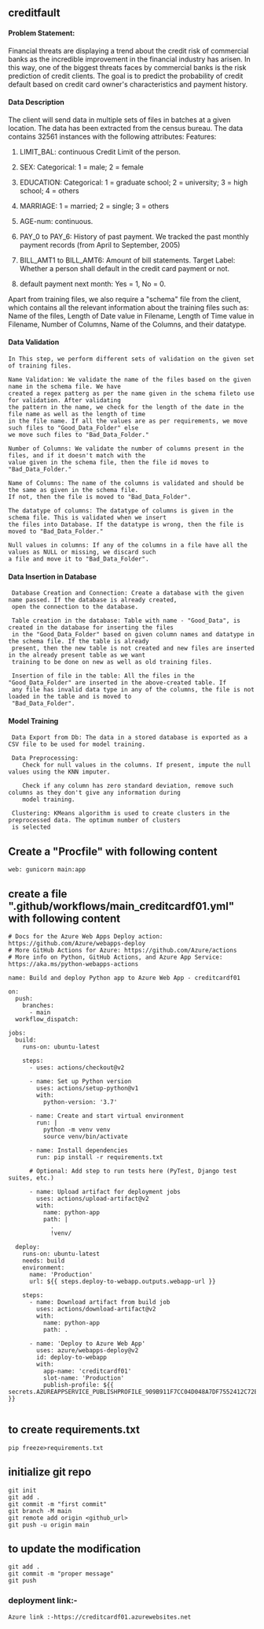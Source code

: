 ## creditfault


#### Problem Statement:
  Financial threats are displaying a trend about the credit risk of commercial banks as the
  incredible improvement in the financial industry has arisen. In this way, one of the
  biggest threats faces by commercial banks is the risk prediction of credit clients. The
  goal is to predict the probability of credit default based on credit card owner's
  characteristics and payment history.
  
  
  
  #### Data Description
  
  The client will send data in multiple sets of files in batches at a given location. The data has been extracted from the census bureau. 
The data contains 32561 instances with the following attributes:
     Features:
1.	LIMIT_BAL: continuous Credit Limit of the person.
2.	SEX: Categorical: 1 = male; 2 = female
3.	EDUCATION: Categorical: 1 = graduate school; 2 = university; 3 = high school; 4 = others
4.	MARRIAGE: 1 = married; 2 = single; 3 = others
5.	AGE-num: continuous. 
6.	PAY_0 to PAY_6: History of past payment. We tracked the past monthly payment records (from April to September, 2005)
7.	BILL_AMT1 to BILL_AMT6: Amount of bill statements.
Target Label:
Whether a person shall default in the credit card payment or not.


9.	default payment next month:  Yes = 1, No = 0.


Apart from training files, we also require a "schema" file from the client, which contains all the relevant information about the training files such as:
Name of the files, Length of Date value in Filename, Length of Time value in Filename, Number of Columns, Name of the Columns, and their datatype.



#### Data Validation
    
    In This step, we perform different sets of validation on the given set of training files.
    
    Name Validation: We validate the name of the files based on the given name in the schema file. We have 
    created a regex patterg as per the name given in the schema fileto use for validation. After validating 
    the pattern in the name, we check for the length of the date in the file name as well as the length of time 
    in the file name. If all the values are as per requirements, we move such files to "Good_Data_Folder" else
    we move such files to "Bad_Data_Folder."
    
    Number of Columns: We validate the number of columns present in the files, and if it doesn't match with the
    value given in the schema file, then the file id moves to "Bad_Data_Folder."
    
    Name of Columns: The name of the columns is validated and should be the same as given in the schema file. 
    If not, then the file is moved to "Bad_Data_Folder".
    
    The datatype of columns: The datatype of columns is given in the schema file. This is validated when we insert
    the files into Database. If the datatype is wrong, then the file is moved to "Bad_Data_Folder."
    
    Null values in columns: If any of the columns in a file have all the values as NULL or missing, we discard such
    a file and move it to "Bad_Data_Folder".
    
#### Data Insertion in Database
     
     Database Creation and Connection: Create a database with the given name passed. If the database is already created,
     open the connection to the database.
     
     Table creation in the database: Table with name - "Good_Data", is created in the database for inserting the files 
     in the "Good_Data_Folder" based on given column names and datatype in the schema file. If the table is already
     present, then the new table is not created and new files are inserted in the already present table as we want 
     training to be done on new as well as old training files.
     
     Insertion of file in the table: All the files in the "Good_Data_Folder" are inserted in the above-created table. If
     any file has invalid data type in any of the columns, the file is not loaded in the table and is moved to 
     "Bad_Data_Folder".
     
#### Model Training
    
     Data Export from Db: The data in a stored database is exported as a CSV file to be used for model training.
     
     Data Preprocessing: 
        Check for null values in the columns. If present, impute the null values using the KNN imputer.
        
        Check if any column has zero standard deviation, remove such columns as they don't give any information during 
        model training.
        
     Clustering: KMeans algorithm is used to create clusters in the preprocessed data. The optimum number of clusters 
     is selected


## Create a "Procfile" with following content
```
web: gunicorn main:app
```

## create a file ".github/workflows/main_creditcardf01.yml" with following content
```
# Docs for the Azure Web Apps Deploy action: https://github.com/Azure/webapps-deploy
# More GitHub Actions for Azure: https://github.com/Azure/actions
# More info on Python, GitHub Actions, and Azure App Service: https://aka.ms/python-webapps-actions

name: Build and deploy Python app to Azure Web App - creditcardf01

on:
  push:
    branches:
      - main
  workflow_dispatch:

jobs:
  build:
    runs-on: ubuntu-latest

    steps:
      - uses: actions/checkout@v2

      - name: Set up Python version
        uses: actions/setup-python@v1
        with:
          python-version: '3.7'

      - name: Create and start virtual environment
        run: |
          python -m venv venv
          source venv/bin/activate
      
      - name: Install dependencies
        run: pip install -r requirements.txt
        
      # Optional: Add step to run tests here (PyTest, Django test suites, etc.)
      
      - name: Upload artifact for deployment jobs
        uses: actions/upload-artifact@v2
        with:
          name: python-app
          path: |
            . 
            !venv/

  deploy:
    runs-on: ubuntu-latest
    needs: build
    environment:
      name: 'Production'
      url: ${{ steps.deploy-to-webapp.outputs.webapp-url }}

    steps:
      - name: Download artifact from build job
        uses: actions/download-artifact@v2
        with:
          name: python-app
          path: .
          
      - name: 'Deploy to Azure Web App'
        uses: azure/webapps-deploy@v2
        id: deploy-to-webapp
        with:
          app-name: 'creditcardf01'
          slot-name: 'Production'
          publish-profile: ${{ secrets.AZUREAPPSERVICE_PUBLISHPROFILE_909B911F7CC04D048A7DF7552412C72E }}
        
```
## to create requirements.txt

```buildoutcfg
pip freeze>requirements.txt
```

## initialize git repo

```
git init
git add .
git commit -m "first commit"
git branch -M main
git remote add origin <github_url>
git push -u origin main
```

## to update the modification

```
git add .
git commit -m "proper message"
git push 
```


### deployment link:-


    Azure link :-https://creditcardf01.azurewebsites.net
     
     
